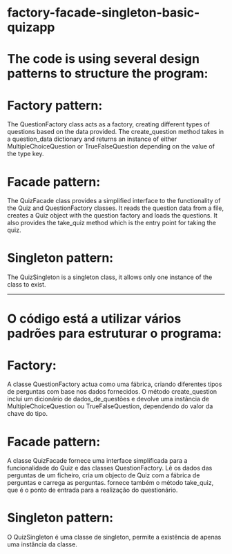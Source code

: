 # factory-facade-singleton-basic-quizapp

# The code is using several design patterns to structure the program:

# Factory pattern: 
The QuestionFactory class acts as a factory, creating different types of questions based on the data provided. The create_question method takes in a question_data dictionary
and returns an instance of either MultipleChoiceQuestion or TrueFalseQuestion depending on the value
of the type key.
<br>


# Facade pattern: 
The QuizFacade class provides a simplified interface to the functionality of the Quiz and QuestionFactory classes. It reads the question data from a file,
creates a Quiz object with the question factory and loads the questions. It also provides the take_quiz method which is the entry point for taking the quiz.

# Singleton pattern: 
The QuizSingleton is a singleton class, it allows only one instance of the class to exist.

---------------------------------------------------------------------------------------

# O código está a utilizar vários padrões para estruturar o programa:

# Factory: 
A classe QuestionFactory actua como uma fábrica, criando diferentes tipos de perguntas com base nos dados fornecidos. O método create_question inclui um dicionário de dados_de_questões e devolve uma instância de MultipleChoiceQuestion ou TrueFalseQuestion, dependendo do valor da chave do tipo.

# Facade pattern: 
A classe QuizFacade fornece uma interface simplificada para a funcionalidade do Quiz e das classes QuestionFactory. Lê os dados das perguntas de um ficheiro, cria um objecto de Quiz com a fábrica de perguntas e carrega as perguntas. fornece também o método take_quiz, que é o ponto de entrada para a realização do questionário.

# Singleton pattern: 
O QuizSingleton é uma classe de singleton, permite a existência de apenas uma instância da classe.
